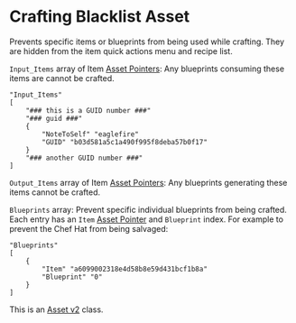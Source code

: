 Crafting Blacklist Asset
========================

Prevents specific items or blueprints from being used while crafting. They are hidden from the item quick actions menu and recipe list.

`Input_Items` array of Item [Asset Pointers](AssetPtr.md): Any blueprints consuming these items are cannot be crafted.

	"Input_Items"
	[
		"### this is a GUID number ###"
		"### guid ###"
		{
			"NoteToSelf" "eaglefire"
			"GUID" "b03d581a5c1a490f995f8deba57b0f17"
		}
		"### another GUID number ###"
	]

`Output_Items` array of Item [Asset Pointers](AssetPtr.md): Any blueprints generating these items cannot be crafted.

`Blueprints` array: Prevent specific individual blueprints from being crafted. Each entry has an `Item` [Asset Pointer](AssetPtr.md) and `Blueprint` index. For example to prevent the Chef Hat from being salvaged:

	"Blueprints"
	[
		{
			"Item" "a6099002318e4d58b8e59d431bcf1b8a"
			"Blueprint" "0"
		}
	]

This is an [Asset v2](AssetsV2.md) class.

